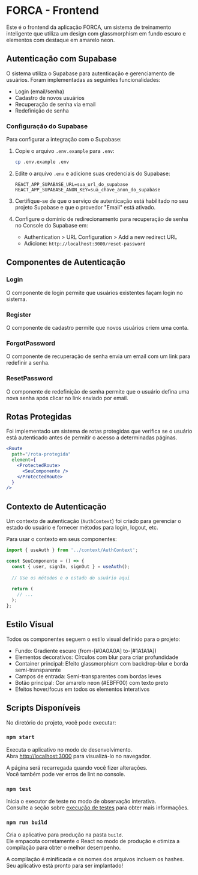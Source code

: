 # FORCA - Frontend

Este é o frontend da aplicação FORCA, um sistema de treinamento inteligente que utiliza um design com glassmorphism em fundo escuro e elementos com destaque em amarelo neon.

## Autenticação com Supabase

O sistema utiliza o Supabase para autenticação e gerenciamento de usuários. Foram implementadas as seguintes funcionalidades:

- Login (email/senha)
- Cadastro de novos usuários
- Recuperação de senha via email
- Redefinição de senha

### Configuração do Supabase

Para configurar a integração com o Supabase:

1. Copie o arquivo `.env.example` para `.env`:
   ```bash
   cp .env.example .env
   ```

2. Edite o arquivo `.env` e adicione suas credenciais do Supabase:
   ```
   REACT_APP_SUPABASE_URL=sua_url_do_supabase
   REACT_APP_SUPABASE_ANON_KEY=sua_chave_anon_do_supabase
   ```

3. Certifique-se de que o serviço de autenticação está habilitado no seu projeto Supabase e que o provedor "Email" está ativado.

4. Configure o domínio de redirecionamento para recuperação de senha no Console do Supabase em:
   - Authentication > URL Configuration > Add a new redirect URL
   - Adicione: `http://localhost:3000/reset-password`

## Componentes de Autenticação

### Login
O componente de login permite que usuários existentes façam login no sistema.

### Register
O componente de cadastro permite que novos usuários criem uma conta.

### ForgotPassword
O componente de recuperação de senha envia um email com um link para redefinir a senha.

### ResetPassword
O componente de redefinição de senha permite que o usuário defina uma nova senha após clicar no link enviado por email.

## Rotas Protegidas

Foi implementado um sistema de rotas protegidas que verifica se o usuário está autenticado antes de permitir o acesso a determinadas páginas.

```jsx
<Route 
  path="/rota-protegida" 
  element={
    <ProtectedRoute>
      <SeuComponente />
    </ProtectedRoute>
  } 
/>
```

## Contexto de Autenticação

Um contexto de autenticação (`AuthContext`) foi criado para gerenciar o estado do usuário e fornecer métodos para login, logout, etc.

Para usar o contexto em seus componentes:

```jsx
import { useAuth } from '../context/AuthContext';

const SeuComponente = () => {
  const { user, signIn, signOut } = useAuth();
  
  // Use os métodos e o estado do usuário aqui
  
  return (
    // ...
  );
};
```

## Estilo Visual

Todos os componentes seguem o estilo visual definido para o projeto:

- Fundo: Gradiente escuro (from-[#0A0A0A] to-[#1A1A1A])
- Elementos decorativos: Círculos com blur para criar profundidade
- Container principal: Efeito glassmorphism com backdrop-blur e borda semi-transparente
- Campos de entrada: Semi-transparentes com bordas leves
- Botão principal: Cor amarelo neon (#EBFF00) com texto preto
- Efeitos hover/focus em todos os elementos interativos

## Scripts Disponíveis

No diretório do projeto, você pode executar:

### `npm start`

Executa o aplicativo no modo de desenvolvimento.\
Abra [http://localhost:3000](http://localhost:3000) para visualizá-lo no navegador.

A página será recarregada quando você fizer alterações.\
Você também pode ver erros de lint no console.

### `npm test`

Inicia o executor de teste no modo de observação interativa.\
Consulte a seção sobre [execução de testes](https://facebook.github.io/create-react-app/docs/running-tests) para obter mais informações.

### `npm run build`

Cria o aplicativo para produção na pasta `build`.\
Ele empacota corretamente o React no modo de produção e otimiza a compilação para obter o melhor desempenho.

A compilação é minificada e os nomes dos arquivos incluem os hashes.\
Seu aplicativo está pronto para ser implantado!
